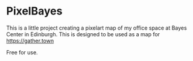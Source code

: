 # PixelBayes

This is a little project creating a pixelart map of my office space at Bayes Center in Edinburgh. This is designed to be used as a map for https://gather.town

Free for use.


